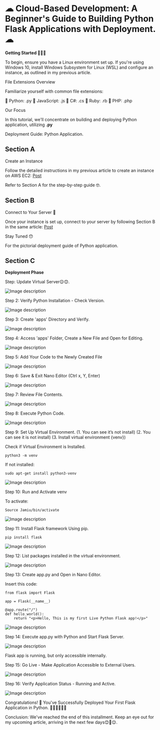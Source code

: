 <H1>
☁ Cloud-Based Development: A Beginner's Guide to Building Python Flask Applications with Deployment.☁ 
</H1>

**Getting Started 👨🏽‍💻**

To begin, ensure you have a Linux environment set up. If you're using Windows 10, install Windows Subsystem for Linux (WSL) and configure an instance, as outlined in my previous article.


File Extensions Overview

Familiarize yourself with common file extensions:


🔵 Python: .py
🔵 JavaScript: .js
🔵 C#: .cs
🔵 Ruby: .rb
🔵 PHP: .php


Our Focus

In this tutorial, we'll concentrate on building and deploying Python application, utilizing **.py**



Deployment Guide: Python Application.

## Section A

Create an Instance

Follow the detailed instructions in my previous article to create an instance on AWS EC2: [Post](https://dev.to/jamiu_cloud/how-to-deploy-a-website-on-a-public-domain-with-aws-ec2-39aa)

Refer to Section A for the step-by-step guide 🤓.


## Section B
Connect to Your Server 🤭

Once your instance is set up, connect to your server by following Section B in the same article: [Post](https://dev.to/jamiu_cloud/how-to-deploy-a-website-on-a-public-domain-with-aws-ec2-39aa)



Stay Tuned 😯

For the pictorial deployment guide of Python application.


## Section C

**Deployment Phase** 

Step: Update Virtual Server😌😊.


![Image description](https://dev-to-uploads.s3.amazonaws.com/uploads/articles/ujl6foxybr9h1nnln41g.png)



Step 2: Verify Python Installation - Check Version.


![Image description](https://dev-to-uploads.s3.amazonaws.com/uploads/articles/ri2qtnv1goz1xvdeolk8.png)


Step 3: Create 'apps' Directory and Verify.

![Image description](https://dev-to-uploads.s3.amazonaws.com/uploads/articles/ya4jzjjt06vplpmc3ljg.png)


Step 4: Access 'apps' Folder, Create a New File and Open for Editing.


![Image description](https://dev-to-uploads.s3.amazonaws.com/uploads/articles/6eidltpuoe3uah9klvia.png)


Step 5: Add Your Code to the Newly Created File


![Image description](https://dev-to-uploads.s3.amazonaws.com/uploads/articles/vksiqa71wsuieifhbd4h.png)


Step 6: Save & Exit Nano Editor (Ctrl x, Y, Enter)


![Image description](https://dev-to-uploads.s3.amazonaws.com/uploads/articles/islczqx8s88wepti5rge.png)


Step 7: Review File Contents.


![Image description](https://dev-to-uploads.s3.amazonaws.com/uploads/articles/3msm6rdh9k0m0szkn8r2.png)


Step 8: Execute Python Code.


![Image description](https://dev-to-uploads.s3.amazonaws.com/uploads/articles/n3ylfhs1pb2rj9wphg4y.png)



Step 9: Set Up Virtual Environment. 
(1. You can see it’s not install) (2. You can see it is not install)  (3. Install virtual environment {venv})

Check if Virtual Environment is Installed.

```
python3 -m venv
```

If not installed: 

```
sudo apt-get install python3-venv
```



![Image description](https://dev-to-uploads.s3.amazonaws.com/uploads/articles/qje3ok8vt0iccabmqyw7.png)


Step 10: Run and Activate venv

To activate: 

```
Source Jamiu/bin/activate
```

![Image description](https://dev-to-uploads.s3.amazonaws.com/uploads/articles/8hgoktir98ctfbqx5zsx.png)


Step 11: Install Flask framework Using pip.


```
pip install flask
```


![Image description](https://dev-to-uploads.s3.amazonaws.com/uploads/articles/wmlavar6soznmsz40bgd.png)


Step 12: List packages installed in the virtual environment.


![Image description](https://dev-to-uploads.s3.amazonaws.com/uploads/articles/8cr5bkykquptb0seeqot.png)



Step 13: Create app.py and Open in Nano Editor.

Insert this code:

```
from flask import Flask

app = Flask(__name__)

@app.route("/")
def hello_world():
    return "<p>Hello, This is my first Live Python Flask app!</p>"
```


![Image description](https://dev-to-uploads.s3.amazonaws.com/uploads/articles/av3lyo8uwo4w75cu9w7d.png)



Step 14: Execute app.py with Python and Start Flask Server.


![Image description](https://dev-to-uploads.s3.amazonaws.com/uploads/articles/w80hutonb1b5lj0bvlqj.png)

Flask app is running, but only accessible internally.


Step 15: Go Live - Make Application Accessible to External Users.


![Image description](https://dev-to-uploads.s3.amazonaws.com/uploads/articles/mzmbbdvyat42t7to02uv.png)


Step 16: Verify Application Status - Running and Active.


![Image description](https://dev-to-uploads.s3.amazonaws.com/uploads/articles/7eqp8udl0zpkjy9o078t.png)


Congratulations! 🎉 You've Successfully Deployed Your First Flask Application in Python. 🕺🏽🕺🏽🕺🏽



Conclusion:
We've reached the end of this installment. Keep an eye out for my upcoming article, arriving in the next few days😊🙂😌.

